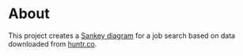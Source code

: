 # About

This project creates a [Sankey diagram](https://en.wikipedia.org/wiki/Sankey_diagram) for a job search based on data downloaded from [huntr.co](https://huntr.co/). 